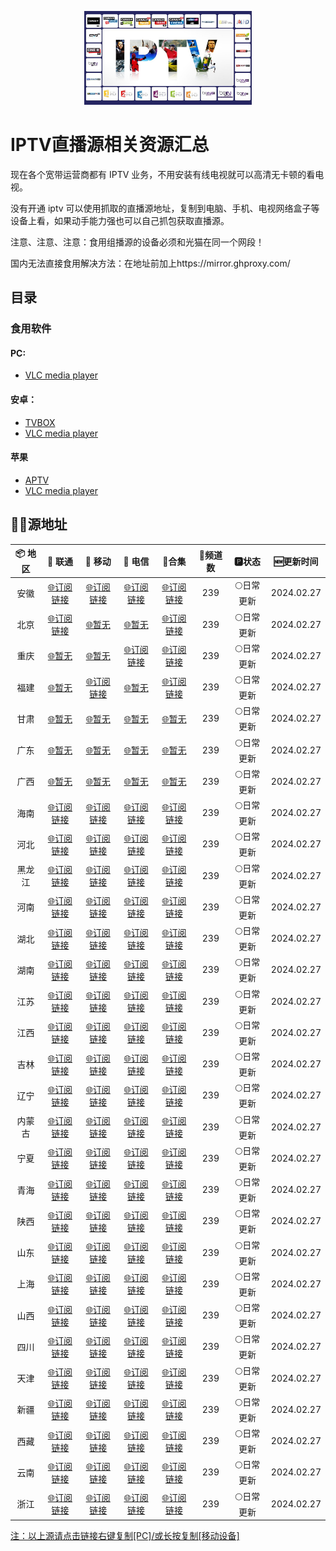 <p align="center"><img src="IPTV.jpg" alt="iptv" width="auto" height="150"></p>

# IPTV直播源相关资源汇总

现在各个宽带运营商都有 IPTV 业务，不用安装有线电视就可以高清无卡顿的看电视。

没有开通 iptv 可以使用抓取的直播源地址，复制到电脑、手机、电视网络盒子等设备上看，如果动手能力强也可以自己抓包获取直播源。

注意、注意、注意：食用组播源的设备必须和光猫在同一个网段！

国内无法直接食用解决方法：在地址前加上https://mirror.ghproxy.com/

## 目录

### 食用软件

#### PC:
- [VLC media player](https://www.videolan.org/vlc/)

#### 安卓：
- [TVBOX](https://github.com/o0HalfLife0o/TVBoxOSC/releases)
- [VLC media player](https://www.videolan.org/vlc/download-android.html)

#### 苹果
- [APTV](https://apps.apple.com/cn/app/aptv/id1630403500)
- [VLC media player](https://www.videolan.org/vlc/download-ios.html)

## 🏄‍♀️源地址


|     📦 地区      |     🔗 联通      |     🔗 移动      |     🔗 电信      |          🔗合集                          | 🔢频道数 |   🅿状态   | 🆕更新时间  |
| :-------------: | :-------------: | :-------------: | :-------------: | :----------------------------------------: | :-----: | :-------: | :--------: |
| 安徽 | [🌐订阅链接](https://mirror.ghproxy.com/https://raw.githubusercontent.com/xisohi/TVBOXOSC/master/live/anhui/unicom.txt) | [🌐订阅链接](https://mirror.ghproxy.com/https://raw.githubusercontent.com/xisohi/TVBOXOSC/master/live/anhui/mobile.txt) | [🌐订阅链接](https://mirror.ghproxy.com/https://raw.githubusercontent.com/xisohi/TVBOXOSC/master/live/anhui/telecom.txt) | [🌐订阅链接](https://mirror.ghproxy.com/https://raw.githubusercontent.com/xisohi/TVBOXOSC/master/live/anhui/anhui.txt) |   239   | 🌕日常更新 | 2024.02.27 |
|  北京   | [🌐订阅链接](https://mirror.ghproxy.com/https://raw.githubusercontent.com/xisohi/TVBOXOSC/master/live/beijing/unicom.txt) | [🌐暂无](https://mirror.ghproxy.com/https://raw.githubusercontent.com/xisohi/TVBOXOSC/master/live/beijing/mobile.txt) | [🌐暂无](https://mirror.ghproxy.com/https://raw.githubusercontent.com/xisohi/TVBOXOSC/master/live/beijing/telecom.txt) | [🌐订阅链接](https://mirror.ghproxy.com/https://raw.githubusercontent.com/xisohi/TVBOXOSC/master/live/beijing/beijing.txt) |   239   | 🌕日常更新 | 2024.02.27 |
|  重庆   | [🌐暂无](https://mirror.ghproxy.com/https://raw.githubusercontent.com/xisohi/TVBOXOSC/master/live/chongqing/unicom.txt) | [🌐暂无](https://mirror.ghproxy.com/https://raw.githubusercontent.com/xisohi/TVBOXOSC/master/live/chongqing/mobile.txt) | [🌐订阅链接](https://mirror.ghproxy.com/https://raw.githubusercontent.com/xisohi/TVBOXOSC/master/live/chongqing/telecom.txt) | [🌐订阅链接](https://mirror.ghproxy.com/https://raw.githubusercontent.com/xisohi/TVBOXOSC/master/live/chongqing/chongqing.txt) |   239   | 🌕日常更新 | 2024.02.27 |
|  福建   | [🌐暂无](https://mirror.ghproxy.com/https://raw.githubusercontent.com/xisohi/TVBOXOSC/master/live/fujian/unicom.txt) | [🌐订阅链接](https://mirror.ghproxy.com/https://raw.githubusercontent.com/xisohi/TVBOXOSC/master/live/fujian/mobile.txt) | [🌐暂无](https://mirror.ghproxy.com/https://raw.githubusercontent.com/xisohi/TVBOXOSC/master/live/fujian/telecom.txt) | [🌐订阅链接](https://mirror.ghproxy.com/https://raw.githubusercontent.com/xisohi/TVBOXOSC/master/live/fujian/fujian.txt) |   239   | 🌕日常更新 | 2024.02.27 |
|  甘肃   | [🌐暂无](https://mirror.ghproxy.com/https://raw.githubusercontent.com/xisohi/TVBOXOSC/master/live/gansu/unicom.txt) | [🌐暂无](https://mirror.ghproxy.com/https://raw.githubusercontent.com/xisohi/TVBOXOSC/master/live/gansu/mobile.txt) | [🌐暂无](https://mirror.ghproxy.com/https://raw.githubusercontent.com/xisohi/TVBOXOSC/master/live/gansu/telecom.txt) | [🌐暂无](https://mirror.ghproxy.com/https://raw.githubusercontent.com/xisohi/TVBOXOSC/master/live/gansu/gansu.txt) |   239   | 🌕日常更新 | 2024.02.27 |
|  广东   | [🌐暂无](https://mirror.ghproxy.com/https://raw.githubusercontent.com/xisohi/TVBOXOSC/master/live//unicom.txt) | [🌐暂无](https://mirror.ghproxy.com/https://raw.githubusercontent.com/xisohi/TVBOXOSC/master/live//mobile.txt) | [🌐暂无](https://mirror.ghproxy.com/https://raw.githubusercontent.com/xisohi/TVBOXOSC/master/live//telecom.txt) | [🌐暂无](https://mirror.ghproxy.com/https://raw.githubusercontent.com/xisohi/TVBOXOSC/master/live/guangdong) |   239   | 🌕日常更新 | 2024.02.27 |
|  广西   | [🌐暂无](https://mirror.ghproxy.com/https://raw.githubusercontent.com/xisohi/TVBOXOSC/master/live//unicom.txt) | [🌐暂无](https://mirror.ghproxy.com/https://raw.githubusercontent.com/xisohi/TVBOXOSC/master/live//mobile.txt) | [🌐暂无](https://mirror.ghproxy.com/https://raw.githubusercontent.com/xisohi/TVBOXOSC/master/live//telecom.txt) | [🌐暂无](https://mirror.ghproxy.com/https://raw.githubusercontent.com/xisohi/TVBOXOSC/master/live/guangxi) |   239   | 🌕日常更新 | 2024.02.27 |
|  海南   | [🌐订阅链接](https://mirror.ghproxy.com/https://raw.githubusercontent.com/xisohi/TVBOXOSC/master/live/hainan/unicom.txt) | [🌐订阅链接](https://mirror.ghproxy.com/https://raw.githubusercontent.com/xisohi/TVBOXOSC/master/live/hainan/mobile.txt) | [🌐订阅链接](https://mirror.ghproxy.com/https://raw.githubusercontent.com/xisohi/TVBOXOSC/master/live/hainan/telecom.txt) | [🌐订阅链接](https://mirror.ghproxy.com/https://raw.githubusercontent.com/xisohi/TVBOXOSC/master/live/hainan/hainan.txt) |   239   | 🌕日常更新 | 2024.02.27 |
|  河北   | [🌐订阅链接](https://mirror.ghproxy.com/https://raw.githubusercontent.com/xisohi/TVBOXOSC/master/live//unicom.txt) | [🌐订阅链接](https://mirror.ghproxy.com/https://raw.githubusercontent.com/xisohi/TVBOXOSC/master/live//mobile.txt) | [🌐订阅链接](https://mirror.ghproxy.com/https://raw.githubusercontent.com/xisohi/TVBOXOSC/master/live//telecom.txt) | [🌐订阅链接](https://mirror.ghproxy.com/https://raw.githubusercontent.com/xisohi/TVBOXOSC/master/live/hebei) |   239   | 🌕日常更新 | 2024.02.27 |
|  黑龙江   | [🌐订阅链接](https://mirror.ghproxy.com/https://raw.githubusercontent.com/xisohi/TVBOXOSC/master/live//unicom.txt) | [🌐订阅链接](https://mirror.ghproxy.com/https://raw.githubusercontent.com/xisohi/TVBOXOSC/master/live//mobile.txt) | [🌐订阅链接](https://mirror.ghproxy.com/https://raw.githubusercontent.com/xisohi/TVBOXOSC/master/live//telecom.txt) | [🌐订阅链接](https://mirror.ghproxy.com/https://raw.githubusercontent.com/xisohi/TVBOXOSC/master/live/heilongjiang) |   239   | 🌕日常更新 | 2024.02.27 |
|  河南   | [🌐订阅链接](https://mirror.ghproxy.com/https://raw.githubusercontent.com/xisohi/TVBOXOSC/master/live//unicom.txt) | [🌐订阅链接](https://mirror.ghproxy.com/https://raw.githubusercontent.com/xisohi/TVBOXOSC/master/live//mobile.txt) | [🌐订阅链接](https://mirror.ghproxy.com/https://raw.githubusercontent.com/xisohi/TVBOXOSC/master/live//telecom.txt) | [🌐订阅链接](https://mirror.ghproxy.com/https://raw.githubusercontent.com/xisohi/TVBOXOSC/master/live/henan) |   239   | 🌕日常更新 | 2024.02.27 |
|  湖北   | [🌐订阅链接](https://mirror.ghproxy.com/https://raw.githubusercontent.com/xisohi/TVBOXOSC/master/live//unicom.txt) | [🌐订阅链接](https://mirror.ghproxy.com/https://raw.githubusercontent.com/xisohi/TVBOXOSC/master/live//mobile.txt) | [🌐订阅链接](https://mirror.ghproxy.com/https://raw.githubusercontent.com/xisohi/TVBOXOSC/master/live//telecom.txt) | [🌐订阅链接](https://mirror.ghproxy.com/https://raw.githubusercontent.com/xisohi/TVBOXOSC/master/live/hubei) |   239   | 🌕日常更新 | 2024.02.27 |
|  湖南   | [🌐订阅链接](https://mirror.ghproxy.com/https://raw.githubusercontent.com/xisohi/TVBOXOSC/master/live//unicom.txt) | [🌐订阅链接](https://mirror.ghproxy.com/https://raw.githubusercontent.com/xisohi/TVBOXOSC/master/live//mobile.txt) | [🌐订阅链接](https://mirror.ghproxy.com/https://raw.githubusercontent.com/xisohi/TVBOXOSC/master/live//telecom.txt) | [🌐订阅链接](https://mirror.ghproxy.com/https://raw.githubusercontent.com/xisohi/TVBOXOSC/master/live/hunan) |   239   | 🌕日常更新 | 2024.02.27 |
|  江苏   | [🌐订阅链接](https://mirror.ghproxy.com/https://raw.githubusercontent.com/xisohi/TVBOXOSC/master/live//unicom.txt) | [🌐订阅链接](https://mirror.ghproxy.com/https://raw.githubusercontent.com/xisohi/TVBOXOSC/master/live//mobile.txt) | [🌐订阅链接](https://mirror.ghproxy.com/https://raw.githubusercontent.com/xisohi/TVBOXOSC/master/live//telecom.txt) | [🌐订阅链接](https://mirror.ghproxy.com/https://raw.githubusercontent.com/xisohi/TVBOXOSC/master/live/jiangsu) |   239   | 🌕日常更新 | 2024.02.27 |
|  江西   | [🌐订阅链接](https://mirror.ghproxy.com/https://raw.githubusercontent.com/xisohi/TVBOXOSC/master/live//unicom.txt) | [🌐订阅链接](https://mirror.ghproxy.com/https://raw.githubusercontent.com/xisohi/TVBOXOSC/master/live//mobile.txt) | [🌐订阅链接](https://mirror.ghproxy.com/https://raw.githubusercontent.com/xisohi/TVBOXOSC/master/live//telecom.txt) | [🌐订阅链接](https://mirror.ghproxy.com/https://raw.githubusercontent.com/xisohi/TVBOXOSC/master/live/jiangxi) |   239   | 🌕日常更新 | 2024.02.27 |
|  吉林   | [🌐订阅链接](https://mirror.ghproxy.com/https://raw.githubusercontent.com/xisohi/TVBOXOSC/master/live//unicom.txt) | [🌐订阅链接](https://mirror.ghproxy.com/https://raw.githubusercontent.com/xisohi/TVBOXOSC/master/live//mobile.txt) | [🌐订阅链接](https://mirror.ghproxy.com/https://raw.githubusercontent.com/xisohi/TVBOXOSC/master/live//telecom.txt) | [🌐订阅链接](https://mirror.ghproxy.com/https://raw.githubusercontent.com/xisohi/TVBOXOSC/master/live/jilin) |   239   | 🌕日常更新 | 2024.02.27 |
|  辽宁   | [🌐订阅链接](https://mirror.ghproxy.com/https://raw.githubusercontent.com/xisohi/TVBOXOSC/master/live//unicom.txt) | [🌐订阅链接](https://mirror.ghproxy.com/https://raw.githubusercontent.com/xisohi/TVBOXOSC/master/live//mobile.txt) | [🌐订阅链接](https://mirror.ghproxy.com/https://raw.githubusercontent.com/xisohi/TVBOXOSC/master/live//telecom.txt) | [🌐订阅链接](https://mirror.ghproxy.com/https://raw.githubusercontent.com/xisohi/TVBOXOSC/master/live/liaoning) |   239   | 🌕日常更新 | 2024.02.27 |
|  内蒙古   | [🌐订阅链接](https://mirror.ghproxy.com/https://raw.githubusercontent.com/xisohi/TVBOXOSC/master/live//unicom.txt) | [🌐订阅链接](https://mirror.ghproxy.com/https://raw.githubusercontent.com/xisohi/TVBOXOSC/master/live//mobile.txt) | [🌐订阅链接](https://mirror.ghproxy.com/https://raw.githubusercontent.com/xisohi/TVBOXOSC/master/live//telecom.txt) | [🌐订阅链接](https://mirror.ghproxy.com/https://raw.githubusercontent.com/xisohi/TVBOXOSC/master/live/neimenggu) |   239   | 🌕日常更新 | 2024.02.27 |
|  宁夏   | [🌐订阅链接](https://mirror.ghproxy.com/https://raw.githubusercontent.com/xisohi/TVBOXOSC/master/live//unicom.txt) | [🌐订阅链接](https://mirror.ghproxy.com/https://raw.githubusercontent.com/xisohi/TVBOXOSC/master/live//mobile.txt) | [🌐订阅链接](https://mirror.ghproxy.com/https://raw.githubusercontent.com/xisohi/TVBOXOSC/master/live//telecom.txt) | [🌐订阅链接](https://mirror.ghproxy.com/https://raw.githubusercontent.com/xisohi/TVBOXOSC/master/live/ningxia) |   239   | 🌕日常更新 | 2024.02.27 |
|  青海   | [🌐订阅链接](https://mirror.ghproxy.com/https://raw.githubusercontent.com/xisohi/TVBOXOSC/master/live//unicom.txt) | [🌐订阅链接](https://mirror.ghproxy.com/https://raw.githubusercontent.com/xisohi/TVBOXOSC/master/live//mobile.txt) | [🌐订阅链接](https://mirror.ghproxy.com/https://raw.githubusercontent.com/xisohi/TVBOXOSC/master/live//telecom.txt) | [🌐订阅链接](https://mirror.ghproxy.com/https://raw.githubusercontent.com/xisohi/TVBOXOSC/master/live/qinghai) |   239   | 🌕日常更新 | 2024.02.27 |
|  陕西   | [🌐订阅链接](https://mirror.ghproxy.com/https://raw.githubusercontent.com/xisohi/TVBOXOSC/master/live//unicom.txt) | [🌐订阅链接](https://mirror.ghproxy.com/https://raw.githubusercontent.com/xisohi/TVBOXOSC/master/live//mobile.txt) | [🌐订阅链接](https://mirror.ghproxy.com/https://raw.githubusercontent.com/xisohi/TVBOXOSC/master/live//telecom.txt) | [🌐订阅链接](https://mirror.ghproxy.com/https://raw.githubusercontent.com/xisohi/TVBOXOSC/master/live/xhan3xi) |   239   | 🌕日常更新 | 2024.02.27 |
|  山东   | [🌐订阅链接](https://mirror.ghproxy.com/https://raw.githubusercontent.com/xisohi/TVBOXOSC/master/live//unicom.txt) | [🌐订阅链接](https://mirror.ghproxy.com/https://raw.githubusercontent.com/xisohi/TVBOXOSC/master/live//mobile.txt) | [🌐订阅链接](https://mirror.ghproxy.com/https://raw.githubusercontent.com/xisohi/TVBOXOSC/master/live//telecom.txt) | [🌐订阅链接](https://mirror.ghproxy.com/https://raw.githubusercontent.com/xisohi/TVBOXOSC/master/live/shandong) |   239   | 🌕日常更新 | 2024.02.27 |
|  上海   | [🌐订阅链接](https://mirror.ghproxy.com/https://raw.githubusercontent.com/xisohi/TVBOXOSC/master/live//unicom.txt) | [🌐订阅链接](https://mirror.ghproxy.com/https://raw.githubusercontent.com/xisohi/TVBOXOSC/master/live//mobile.txt) | [🌐订阅链接](https://mirror.ghproxy.com/https://raw.githubusercontent.com/xisohi/TVBOXOSC/master/live//telecom.txt) | [🌐订阅链接](https://mirror.ghproxy.com/https://raw.githubusercontent.com/xisohi/TVBOXOSC/master/live/shanghai) |   239   | 🌕日常更新 | 2024.02.27 |
|  山西   | [🌐订阅链接](https://mirror.ghproxy.com/https://raw.githubusercontent.com/xisohi/TVBOXOSC/master/live//unicom.txt) | [🌐订阅链接](https://mirror.ghproxy.com/https://raw.githubusercontent.com/xisohi/TVBOXOSC/master/live//mobile.txt) | [🌐订阅链接](https://mirror.ghproxy.com/https://raw.githubusercontent.com/xisohi/TVBOXOSC/master/live//telecom.txt) | [🌐订阅链接](https://mirror.ghproxy.com/https://raw.githubusercontent.com/xisohi/TVBOXOSC/master/live/shanxi) |   239   | 🌕日常更新 | 2024.02.27 |
|  四川   | [🌐订阅链接](https://mirror.ghproxy.com/https://raw.githubusercontent.com/xisohi/TVBOXOSC/master/live//unicom.txt) | [🌐订阅链接](https://mirror.ghproxy.com/https://raw.githubusercontent.com/xisohi/TVBOXOSC/master/live//mobile.txt) | [🌐订阅链接](https://mirror.ghproxy.com/https://raw.githubusercontent.com/xisohi/TVBOXOSC/master/live//telecom.txt) | [🌐订阅链接](https://mirror.ghproxy.com/https://raw.githubusercontent.com/xisohi/TVBOXOSC/master/live/sichuan) |   239   | 🌕日常更新 | 2024.02.27 |
|  天津   | [🌐订阅链接](https://mirror.ghproxy.com/https://raw.githubusercontent.com/xisohi/TVBOXOSC/master/live//unicom.txt) | [🌐订阅链接](https://mirror.ghproxy.com/https://raw.githubusercontent.com/xisohi/TVBOXOSC/master/live//mobile.txt) | [🌐订阅链接](https://mirror.ghproxy.com/https://raw.githubusercontent.com/xisohi/TVBOXOSC/master/live//telecom.txt) | [🌐订阅链接](https://mirror.ghproxy.com/https://raw.githubusercontent.com/xisohi/TVBOXOSC/master/live/tianjin) |   239   | 🌕日常更新 | 2024.02.27 |
|  新疆   | [🌐订阅链接](https://mirror.ghproxy.com/https://raw.githubusercontent.com/xisohi/TVBOXOSC/master/live//unicom.txt) | [🌐订阅链接](https://mirror.ghproxy.com/https://raw.githubusercontent.com/xisohi/TVBOXOSC/master/live//mobile.txt) | [🌐订阅链接](https://mirror.ghproxy.com/https://raw.githubusercontent.com/xisohi/TVBOXOSC/master/live//telecom.txt) | [🌐订阅链接](https://mirror.ghproxy.com/https://raw.githubusercontent.com/xisohi/TVBOXOSC/master/live/xingjiang) |   239   | 🌕日常更新 | 2024.02.27 |
|  西藏   | [🌐订阅链接](https://mirror.ghproxy.com/https://raw.githubusercontent.com/xisohi/TVBOXOSC/master/live//unicom.txt) | [🌐订阅链接](https://mirror.ghproxy.com/https://raw.githubusercontent.com/xisohi/TVBOXOSC/master/live//mobile.txt) | [🌐订阅链接](https://mirror.ghproxy.com/https://raw.githubusercontent.com/xisohi/TVBOXOSC/master/live//telecom.txt) | [🌐订阅链接](https://mirror.ghproxy.com/https://raw.githubusercontent.com/xisohi/TVBOXOSC/master/live/xizang) |   239   | 🌕日常更新 | 2024.02.27 |
|  云南   | [🌐订阅链接](https://mirror.ghproxy.com/https://raw.githubusercontent.com/xisohi/TVBOXOSC/master/live//unicom.txt) | [🌐订阅链接](https://mirror.ghproxy.com/https://raw.githubusercontent.com/xisohi/TVBOXOSC/master/live//mobile.txt) | [🌐订阅链接](https://mirror.ghproxy.com/https://raw.githubusercontent.com/xisohi/TVBOXOSC/master/live//telecom.txt) | [🌐订阅链接](https://mirror.ghproxy.com/https://raw.githubusercontent.com/xisohi/TVBOXOSC/master/live/yunnan) |   239   | 🌕日常更新 | 2024.02.27 |
|  浙江   | [🌐订阅链接](https://mirror.ghproxy.com/https://raw.githubusercontent.com/xisohi/TVBOXOSC/master/live//unicom.txt) | [🌐订阅链接](https://mirror.ghproxy.com/https://raw.githubusercontent.com/xisohi/TVBOXOSC/master/live//mobile.txt) | [🌐订阅链接](https://mirror.ghproxy.com/https://raw.githubusercontent.com/xisohi/TVBOXOSC/master/live//telecom.txt) | [🌐订阅链接](https://mirror.ghproxy.com/https://raw.githubusercontent.com/xisohi/TVBOXOSC/master/live/zhejiang) |   239   | 🌕日常更新 | 2024.02.27 |

<u>注：以上源请点击链接右键复制[PC]/或长按复制[移动设备]</u>


